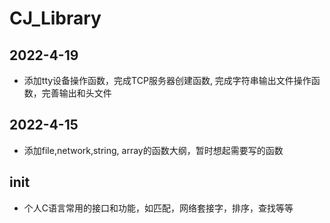# CJ_Library

## 2022-4-19
* 添加tty设备操作函数，完成TCP服务器创建函数, 完成字符串输出文件操作函数，完善输出和头文件
## 2022-4-15
* 添加file,network,string, array的函数大纲，暂时想起需要写的函数
## init
* 个人C语言常用的接口和功能，如匹配，网络套接字，排序，查找等等
